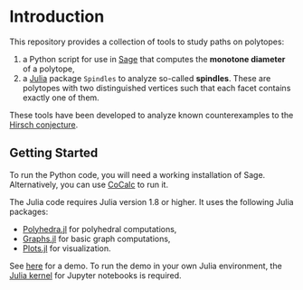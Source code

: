 # Introduction

This repository provides a collection of tools to study paths on polytopes:
1. a Python script for use in [Sage](https://www.sagemath.org/) that computes the **monotone diameter** of a polytope,
2. a [Julia](https://julialang.org/) package `Spindles` to analyze so-called **spindles**. These are polytopes with two distinguished vertices such that each facet contains exactly one of them. 

These tools have been developed to analyze known counterexamples to the [Hirsch conjecture](https://en.wikipedia.org/wiki/Hirsch_conjecture).


## Getting Started

To run the Python code, you will need a working installation of Sage. Alternatively, you can use [CoCalc](https://cocalc.com/) to run it.

The Julia code requires Julia version 1.8 or higher. It uses the following Julia packages:
* [Polyhedra.jl](https://juliapolyhedra.github.io/Polyhedra.jl/) for polyhedral computations, 
* [Graphs.jl](https://juliagraphs.org/Graphs.jl/) for basic graph computations, 
* [Plots.jl](https://docs.juliaplots.org/) for visualization.

See [here](Spindles/examples/Demo.ipynb) for a demo. To run the demo in your own Julia environment, the [Julia kernel](https://github.com/JuliaLang/IJulia.jl) for Jupyter notebooks is required.

